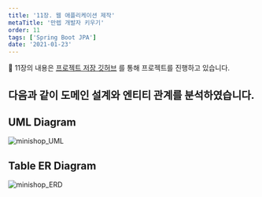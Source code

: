 ```yaml
---
title: '11장. 웹 애플리케이션 제작'
metaTitle: '만렙 개발자 키우기'
order: 11
tags: ['Spring Boot JPA']
date: '2021-01-23'
---
```


💬 11장의 내용은 [프로젝트 저장 깃허브](https://github.com/nowwater/spring_jpa_minishop) 를 통해 프로젝트를 진행하고 있습니다.

## 다음과 같이 도메인 설계와 엔티티 관계를 분석하였습니다.

## UML Diagram

![minishop_UML](https://user-images.githubusercontent.com/51476083/105446681-f7bb1100-5cb5-11eb-9d9d-f66380c58d67.png)

## Table ER Diagram

![minishop_ERD](https://user-images.githubusercontent.com/51476083/105446705-05709680-5cb6-11eb-92ea-0d58ab2bbad3.png)
